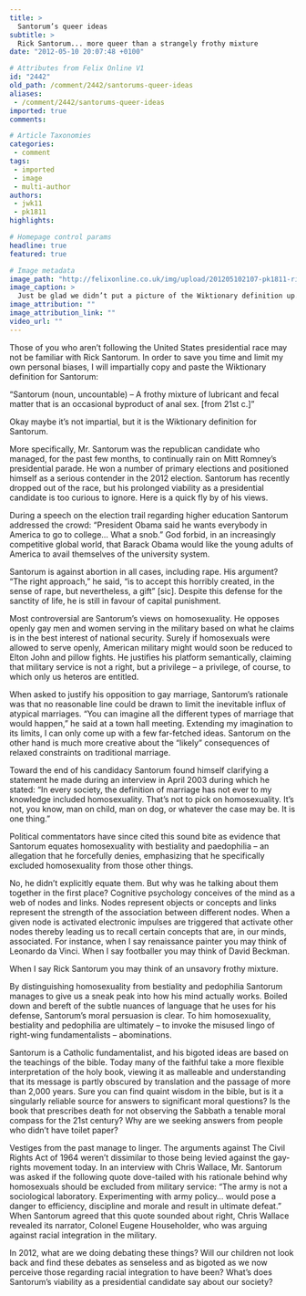 ```yaml
---
title: >
  Santorum’s queer ideas
subtitle: >
  Rick Santorum... more queer than a strangely frothy mixture
date: "2012-05-10 20:07:48 +0100"

# Attributes from Felix Online V1
id: "2442"
old_path: /comment/2442/santorums-queer-ideas
aliases:
 - /comment/2442/santorums-queer-ideas
imported: true
comments:

# Article Taxonomies
categories:
 - comment
tags:
 - imported
 - image
 - multi-author
authors:
 - jwk11
 - pk1811
highlights:

# Homepage control params
headline: true
featured: true

# Image metadata
image_path: "http://felixonline.co.uk/img/upload/201205102107-pk1811-rick-santorum.jpg"
image_caption: >
  Just be glad we didn’t put a picture of the Wiktionary definition up...
image_attribution: ""
image_attribution_link: ""
video_url: ""
---
```


Those of you who aren’t following the United States presidential race may not be familiar with Rick Santorum. In order to save you time and limit my own personal biases, I will impartially copy and paste the Wiktionary definition for Santorum:

“Santorum (noun, uncountable) – A frothy mixture of lubricant and fecal matter that is an occasional byproduct of anal sex. [from 21st c.]”

Okay maybe it’s not impartial, but it is the Wiktionary definition for Santorum.

More specifically, Mr. Santorum was the republican candidate who managed, for the past few months, to continually rain on Mitt Romney’s presidential parade. He won a number of primary elections and positioned himself as a serious contender in the 2012 election. Santorum has recently dropped out of the race, but his prolonged viability as a presidential candidate is too curious to ignore. Here is a quick fly by of his views.

During a speech on the election trail regarding higher education Santorum addressed the crowd: “President Obama said he wants everybody in America to go to college… What a snob.” God forbid, in an increasingly competitive global world, that Barack Obama would like the young adults of America to avail themselves of the university system.

Santorum is against abortion in all cases, including rape. His argument? “The right approach,” he said, “is to accept this horribly created, in the sense of rape, but nevertheless, a gift” [sic]. Despite this defense for the sanctity of life, he is still in favour of capital punishment.

Most controversial are Santorum’s views on homosexuality. He opposes openly gay men and women serving in the military based on what he claims is in the best interest of national security. Surely if homosexuals were allowed to serve openly, American military might would soon be reduced to Elton John and pillow fights. He justifies his platform semantically, claiming that military service is not a right, but a privilege – a privilege, of course, to which only us heteros are entitled.

When asked to justify his opposition to gay marriage, Santorum’s rationale was that no reasonable line could be drawn to limit the inevitable influx of atypical marriages. “You can imagine all the different types of marriage that would happen,” he said at a town hall meeting. Extending my imagination to its limits, I can only come up with a few far-fetched ideas. Santorum on the other hand is much more creative about the “likely” consequences of relaxed constraints on traditional marriage.

Toward the end of his candidacy Santorum found himself clarifying a statement he made during an interview in April 2003 during which he stated: “In every society, the definition of marriage has not ever to my knowledge included homosexuality. That’s not to pick on homosexuality. It’s not, you know, man on child, man on dog, or whatever the case may be. It is one thing.”

Political commentators have since cited this sound bite as evidence that Santorum equates homosexuality with bestiality and paedophilia – an allegation that he forcefully denies, emphasizing that he specifically excluded homosexuality from those other things.

No, he didn’t explicitly equate them. But why was he talking about them together in the first place? Cognitive psychology conceives of the mind as a web of nodes and links. Nodes represent objects or concepts and links represent the strength of the association between different nodes. When a given node is activated electronic impulses are triggered that activate other nodes thereby leading us to recall certain concepts that are, in our minds, associated. For instance, when I say renaissance painter you may think of Leonardo da Vinci. When I say footballer you may think of David Beckman.

When I say Rick Santorum you may think of an unsavory frothy mixture.

By distinguishing homosexuality from bestiality and pedophilia Santorum manages to give us a sneak peak into how his mind actually works. Boiled down and bereft of the subtle nuances of language that he uses for his defense, Santorum’s moral persuasion is clear. To him homosexuality, bestiality and pedophilia are ultimately – to invoke the misused lingo of right-wing fundamentalists – abominations.

Santorum is a Catholic fundamentalist, and his bigoted ideas are based on the teachings of the bible. Today many of the faithful take a more flexible interpretation of the holy book, viewing it as malleable and understanding that its message is partly obscured by translation and the passage of more than 2,000 years. Sure you can find quaint wisdom in the bible, but is it a singularly reliable source for answers to significant moral questions? Is the book that prescribes death for not observing the Sabbath a tenable moral compass for the 21st century? Why are we seeking answers from people who didn’t have toilet paper?

Vestiges from the past manage to linger. The arguments against The Civil Rights Act of 1964 weren’t dissimilar to those being levied against the gay-rights movement today. In an interview with Chris Wallace, Mr. Santorum was asked if the following quote dove-tailed with his rationale behind why homosexuals should be excluded from military service: “The army is not a sociological laboratory. Experimenting with army policy… would pose a danger to efficiency, discipline and morale and result in ultimate defeat.” When Santorum agreed that this quote sounded about right, Chris Wallace revealed its narrator, Colonel Eugene Householder, who was arguing against racial integration in the military.

In 2012, what are we doing debating these things? Will our children not look back and find these debates as senseless and as bigoted as we now perceive those regarding racial integration to have been? What’s does Santorum’s viability as a presidential candidate say about our society?
